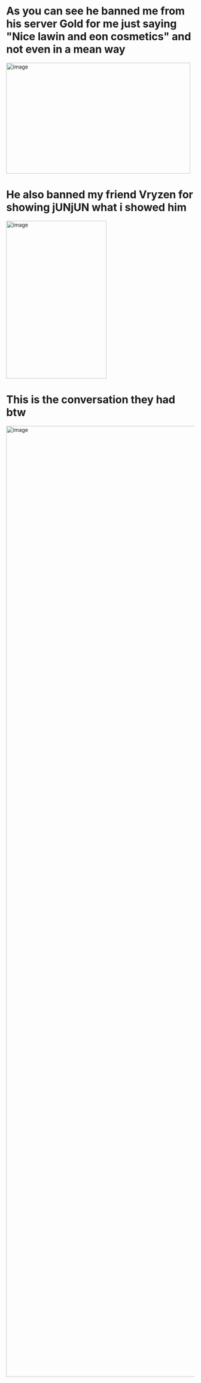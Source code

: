 # As you can see he banned me from his server Gold for me just saying "Nice lawin and eon cosmetics" and not even in a mean way
<img width="492" height="295" alt="image" src="https://github.com/user-attachments/assets/17cff002-a545-4eb3-8419-2c7fd67caf1d" />

# He also banned my friend Vryzen for showing jUNjUN what i showed him
<img width="268" height="420" alt="image" src="https://github.com/user-attachments/assets/736ef77d-aeb0-44c8-ac86-067e34efd271" />

# This is the conversation they had btw
<img width="1170" height="2532" alt="image" src="https://github.com/user-attachments/assets/714391c8-1abd-48c4-b213-7adfe5de3f2b" />


